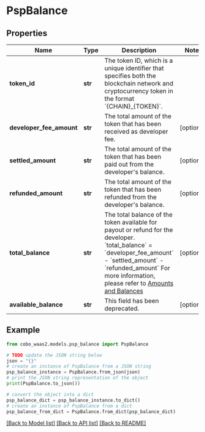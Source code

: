 # PspBalance


## Properties

Name | Type | Description | Notes
------------ | ------------- | ------------- | -------------
**token_id** | **str** | The token ID, which is a unique identifier that specifies both the blockchain network and cryptocurrency token in the format &#x60;{CHAIN}_{TOKEN}&#x60;. | 
**developer_fee_amount** | **str** | The total amount of the token that has been received as developer fee. | [optional] 
**settled_amount** | **str** | The total amount of the token that has been paid out from the developer&#39;s balance. | [optional] 
**refunded_amount** | **str** | The total amount of the token that has been refunded from the developer&#39;s balance. | [optional] 
**total_balance** | **str** |  The total balance of the token available for payout or refund for the developer.  &#x60;total_balance&#x60; &#x3D; &#x60;developer_fee_amount&#x60; - &#x60;settled_amount&#x60; - &#x60;refunded_amount&#x60;  For more information, please refer to [Amounts and Balances](/v2_cn/payments/amounts-and-balances)  | [optional] 
**available_balance** | **str** | This field has been deprecated. | [optional] 

## Example

```python
from cobo_waas2.models.psp_balance import PspBalance

# TODO update the JSON string below
json = "{}"
# create an instance of PspBalance from a JSON string
psp_balance_instance = PspBalance.from_json(json)
# print the JSON string representation of the object
print(PspBalance.to_json())

# convert the object into a dict
psp_balance_dict = psp_balance_instance.to_dict()
# create an instance of PspBalance from a dict
psp_balance_from_dict = PspBalance.from_dict(psp_balance_dict)
```
[[Back to Model list]](../README.md#documentation-for-models) [[Back to API list]](../README.md#documentation-for-api-endpoints) [[Back to README]](../README.md)


